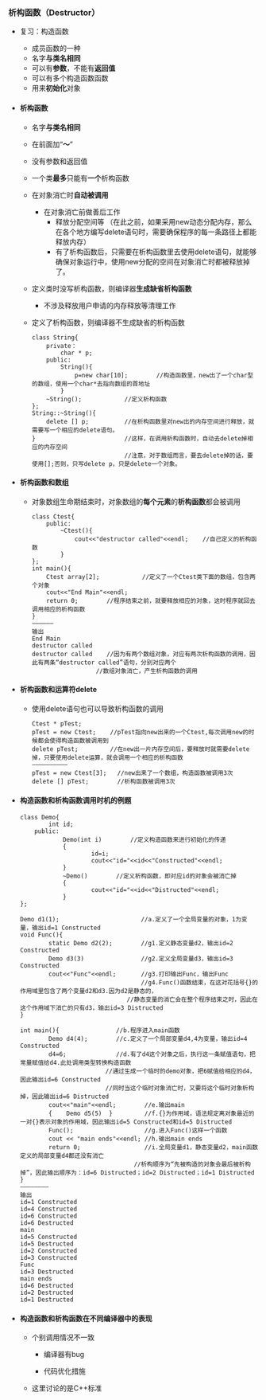 ### 析构函数（Destructor）

* 复习：构造函数

  * 成员函数的一种
  * 名字**与类名相同**
  * 可以有**参数**，不能有**返回值**
  * 可以有多个构造函数函数
  * 用来**初始化**对象

* #### 析构函数

  * 名字**与类名相同**
  * 在前面加“**～**”
  * 没有参数和返回值
  * 一个类**最多**只能有**一个**析构函数
  * 在对象消亡时**自动被调用**
    * 在对象消亡前做善后工作
      * 释放分配空间等 （在此之前，如果采用new动态分配内存，那么在各个地方编写delete语句时，需要确保程序的每一条路径上都能释放内存）
      * 有了析构函数后，只需要在析构函数里去使用delete语句，就能够确保对象运行中，使用new分配的空间在对象消亡时都被释放掉了。
  * 定义类时没写析构函数，则编译器**生成缺省析构函数**
    * 不涉及释放用户申请的内存释放等清理工作
  * 定义了析构函数，则编译器不生成缺省的析构函数

    ```
    class String{
        private：
            char * p;
        public:
            String(){
                p=new char[10];        //构造函数里，new出了一个char型的数组，使用一个char*去指向数组的首地址
            }
        ~String();            //定义析构函数
    };
    String::~String(){
        delete [] p;          //在析构函数里对new出的内存空间进行释放，就需要写一个相应的delete语句。
    }                         //这样，在调用析构函数时，自动去delete掉相应的内存空间
                              //注意，对于数组而言，要去delete掉的话，要使用[];否则，只写delete p，只是delete一个对象。
    ```
* #### 析构函数和数组

  * 对象数组生命期结束时，对象数组的**每个元素**的**析构函数**都会被调用

    ```
    class Ctest{
        public:
            ~Ctest(){
                cout<<"destructor called"<<endl;    //自己定义的析构函数
            } 
    };
    int main(){
        Ctest array[2];            //定义了一个Ctest类下面的数组，包含两个对象
        cout<<"End Main"<<endl;
        return 0;        //程序结束之前，就要释放相应的对象，这时程序就回去调用相应的析构函数
    }
    ——————
    输出
    End Main
    destructor called
    destructor called    //因为有两个数组对象，对应有两次析构函数的调用，因此有两条“destructor called”语句，分别对应两个
                      //数组对象消亡，产生析构函数的调用
    ```
* #### 析构函数和运算符delete

  * 使用delete语句也可以导致析构函数的调用

    ```
    Ctest * pTest;
    pTest = new Ctest;    //pTest指向new出来的一个Ctest,每次调用new的时候都会使得构造函数被调用到
    delete pTest;         //在new出一片内存空间后，要释放时就需要delete掉，只要使用delete运算，就会调用一个相应的析构函数
    ——————————
    pTest = new Ctest[3];   //new出来了一个数组，构造函数被调用3次
    delete [] pTest;        //析构函数被调用3次
    ```
* #### 构造函数和析构函数调用时机的例题

  ```
  class Demo{
          int id;
      public:
              Demo(int i)        //定义构造函数来进行初始化的传递
              {
                      id=i;
                      cout<<"id="<<id<<"Constructed"<<endl;
              }
              ~Demo()        //定义析构函数，即对应id的对象会被消亡掉
              {
                      cout<<"id="<<id<<"Distructed"<<endl;
              }
  };

  Demo d1(1);                       //a.定义了一个全局变量的对象，1为变量，输出id=1 Constructed
  void Func(){
          static Demo d2(2);        //g1.定义静态变量d2，输出id=2 Constructed
          Demo d3(3)                //g2.定义全局变量d3，输出id=3 Constructed
          cout<<"Func"<<endl;       //g3.打印输出Func，输出Func
                                    //g4.Func()函数结束，在这对花括号{}的作用域里包含了两个变量d2和d3.因为d2是静态的，
                                //静态变量的消亡会在整个程序结束之时，因此在这个作用域下消亡的只有d3，输出id=3 Distructed
  }

  int main(){                //b.程序进入main函数
          Demo d4(4);        //c.定义了一个局部变量d4,4为变量，输出id=4 Constructed
          d4=6;              //d.有了d4这个对象之后，执行这一条赋值语句，把常量赋值给d4.此处调用类型转换构造函数
                          //通过生成一个临时的demo对象，把6赋值给相应的d4，因此输出id=6 Constructed
                          //同时当这个临时对象消亡时，又要将这个临时对象析构掉，因此输出id=6 Distructed
          cout<<"main"<<endl;        //e.输出main
          {    Demo d5(5)  }         //f.{}为作用域，语法规定离对象最近的一对{}表示对象的作用域，因此输出id=5 Constructed和id=5 Distructed
          Func();                    //g.进入Func()这样一个函数
          cout << "main ends"<<endl; //h.输出main ends
          return 0;                  //i.全局变量d1，静态变量d2，main函数定义的局部变量d4都还没有消亡
                                  //析构顺序为“先被构造的对象会最后被析构掉”，因此输出顺序为：id=6 Distructed；id=2 Distructed；id=1 Distructed
  }
  ————————
  输出
  id=1 Constructed
  id=4 Constructed
  id=6 Constructed
  id=6 Destructed
  main
  id=5 Constructed
  id=5 Destructed
  id=2 Constructed
  id=3 Constructed
  Func
  id=3 Destructed
  main ends
  id=6 Destructed
  id=2 Destructed
  id=1 Destructed
  ```
* #### 构造函数和析构函数在不同编译器中的表现

  * 个别调用情况不一致

    * 编译器有bug

    * 代码优化措施

  * 这里讨论的是C++标准




